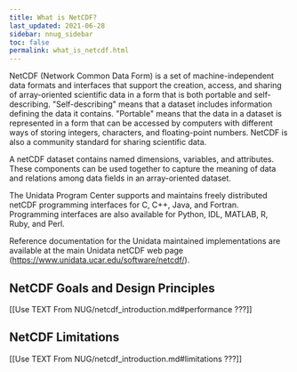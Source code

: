 ```yaml
---
title: What is NetCDF?
last_updated: 2021-06-28
sidebar: nnug_sidebar
toc: false
permalink: what_is_netcdf.html
---
```


<!-- NOTE:
Text mainly from [netCDF home page](https://www.unidata.ucar.edu/software/netcdf/),
self-describing and portable bit from NUG/guide.md#netcdf_purpose
-->

NetCDF (Network Common Data Form) is a set of machine-independent data formats and interfaces
that support the creation, access, and sharing of array-oriented scientific data
in a form that is both portable and self-describing.
"Self-describing" means that a dataset includes information defining the data it contains.
"Portable" means that the data in a dataset is represented in a form that can be accessed
by computers with different ways of storing integers, characters, and floating-point numbers.
NetCDF is also a community standard for sharing scientific data.

<!-- NOTE:
Text from NUG/netcdf_data_set_components.md#data_model, paragraph 1
-->
A netCDF dataset contains named dimensions, variables, and attributes.
These components can be used together to capture the meaning of data
and relations among data fields in an array-oriented dataset.

The Unidata Program Center supports and maintains freely distributed
netCDF programming interfaces for C, C++, Java, and Fortran.
Programming interfaces are also available for Python, IDL, MATLAB, R, Ruby, and Perl.

Reference documentation for the Unidata maintained implementations
are available at the main Unidata netCDF web page (https://www.unidata.ucar.edu/software/netcdf/).

## NetCDF Goals and Design Principles

[[Use TEXT From NUG/netcdf_introduction.md#performance ???]]

## NetCDF Limitations

[[Use TEXT From NUG/netcdf_introduction.md#limitations ???]]
